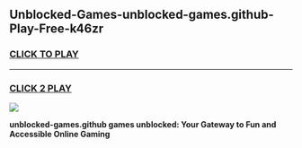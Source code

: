 
## Unblocked-Games-unblocked-games.github-Play-Free-k46zr
<h3>
<a href="https://premium76.site?title=unblocked-games.github&ref=22A">CLICK TO PLAY</a></h3>
<hr>

<h3>
<a href="https://premium76.site?title=unblocked-games.github&ref=22A">CLICK 2 PLAY</a>
  
</h3>

<a href="https://premium76.site?title=unblocked-games.github&ref=22A"><img src="https://clearcache.store/games.png"></a>


**unblocked-games.github games unblocked: Your Gateway to Fun and Accessible Online Gaming**
